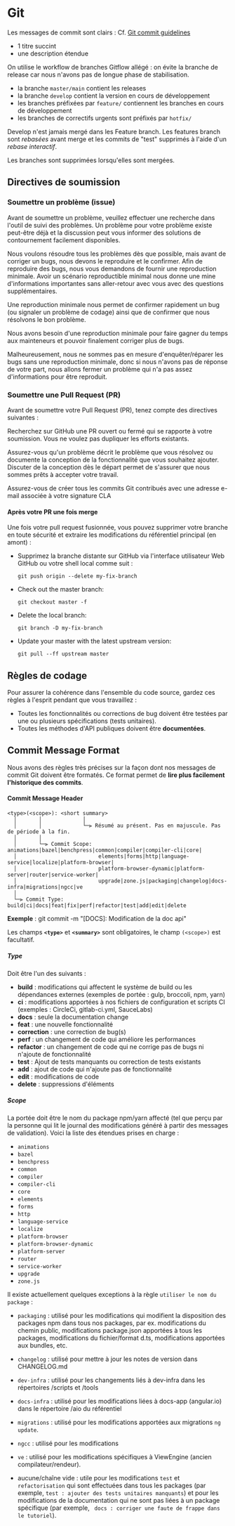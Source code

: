 # Git

Les messages de commit sont clairs :
Cf. [Git commit guidelines](https://git-scm.com/book/en/v2/Distributed-Git-Contributing-to-a-Project)

-   1 titre succint
-   une description étendue

On utilise le workflow de branches Gitflow allégé : on évite la branche de release car nous n'avons pas de longue phase de stabilisation.

-   la branche `master/main` contient les releases
-   la branche `develop` contient la version en cours de développement
-   les branches préfixées par `feature/` contiennent les branches en cours de développement
-   les branches de correctifs urgents sont préfixés par `hotfix/`

Develop n'est jamais mergé dans les Feature branch.
Les features branch sont _rebasées_ avant merge et les commits de "test" supprimés à l'aide d'un _rebase interactif_.

Les branches sont supprimées lorsqu'elles sont mergées.

## Directives de soumission

### Soumettre un problème (issue)

Avant de soumettre un problème, veuillez effectuer une recherche dans l'outil de suivi des problèmes. Un problème pour votre problème existe peut-être déjà et la discussion peut vous informer des solutions de contournement facilement disponibles.

Nous voulons résoudre tous les problèmes dès que possible, mais avant de corriger un bugs, nous devons le reproduire et le confirmer.
Afin de reproduire des bugs, nous vous demandons de fournir une reproduction minimale.
Avoir un scénario reproductible minimal nous donne une mine d'informations importantes sans aller-retour avec vous avec des questions supplémentaires.

Une reproduction minimale nous permet de confirmer rapidement un bug (ou signaler un problème de codage) ainsi que de confirmer que nous résolvons le bon problème.

Nous avons besoin d'une reproduction minimale pour faire gagner du temps aux mainteneurs et pouvoir finalement corriger plus de bugs.

Malheureusement, nous ne sommes pas en mesure d'enquêter/réparer les bugs sans une reproduction minimale, donc si nous n'avons pas de réponse de votre part, nous allons fermer un problème qui n'a pas assez d'informations pour être reproduit.

### Soumettre une Pull Request (PR)

Avant de soumettre votre Pull Request (PR), tenez compte des directives suivantes :

Recherchez sur GitHub une PR ouvert ou fermé qui se rapporte à votre soumission.
Vous ne voulez pas dupliquer les efforts existants.

Assurez-vous qu'un problème décrit le problème que vous résolvez ou documente la conception de la fonctionnalité que vous souhaitez ajouter.
Discuter de la conception dès le départ permet de s'assurer que nous sommes prêts à accepter votre travail.

Assurez-vous de créer tous les commits Git contribués avec une adresse e-mail associée à votre signature CLA

#### Après votre PR une fois merge

Une fois votre pull request fusionnée, vous pouvez supprimer votre branche en toute sécurité et extraire les modifications du référentiel principal (en amont) :

-   Supprimez la branche distante sur GitHub via l'interface utilisateur Web GitHub ou votre shell local comme suit :

    ```shell
    git push origin --delete my-fix-branch
    ```

-   Check out the master branch:

    ```shell
    git checkout master -f
    ```

-   Delete the local branch:

    ```shell
    git branch -D my-fix-branch
    ```

-   Update your master with the latest upstream version:

    ```shell
    git pull --ff upstream master
    ```

## Règles de codage

Pour assurer la cohérence dans l'ensemble du code source, gardez ces règles à l'esprit pendant que vous travaillez :

-   Toutes les fonctionnalités ou corrections de bug doivent être testées par une ou plusieurs spécifications (tests unitaires).
-   Toutes les méthodes d'API publiques doivent être **documentées**.

## Commit Message Format

Nous avons des règles très précises sur la façon dont nos messages de commit Git doivent être formatés.
Ce format permet de **lire plus facilement l'historique des commits**.

#### Commit Message Header

```
<type>(<scope>): <short summary>
  │       │             │
  │       │             └─⫸ Résumé au présent. Pas en majuscule. Pas de période à la fin.
  │       │
  │       └─⫸ Commit Scope: animations|bazel|benchpress|common|compiler|compiler-cli|core|
  │                          elements|forms|http|language-service|localize|platform-browser|
  │                          platform-browser-dynamic|platform-server|router|service-worker|
  │                          upgrade|zone.js|packaging|changelog|docs-infra|migrations|ngcc|ve
  │
  └─⫸ Commit Type: build|ci|docs|feat|fix|perf|refactor|test|add|edit|delete
```

**Exemple** : git commit -m "[DOCS]: Modification de la doc api"

Les champs **`<type>`** et **`<summary>`** sont obligatoires, le champ `(<scope>)` est facultatif.

##### Type

Doit être l'un des suivants :

-   **build** : modifications qui affectent le système de build ou les dépendances externes (exemples de portée : gulp, broccoli, npm, yarn)
-   **ci** : modifications apportées à nos fichiers de configuration et scripts CI (exemples : CircleCi, gitlab-ci.yml, SauceLabs)
-   **docs** : seule la documentation change
-   **feat** : une nouvelle fonctionnalité
-   **correction** : une correction de bug(s)
-   **perf** : un changement de code qui améliore les performances
-   **refactor** : un changement de code qui ne corrige pas de bugs ni n'ajoute de fonctionnalité
-   **test** : Ajout de tests manquants ou correction de tests existants
-   **add** : ajout de code qui n'ajoute pas de fonctionnalité
-   **edit** : modifications de code
-   **delete** : suppressions d'éléments

##### Scope

La portée doit être le nom du package npm/yarn affecté (tel que perçu par la personne qui lit le journal des modifications généré à partir des messages de validation).
Voici la liste des étendues prises en charge :

-   `animations`
-   `bazel`
-   `benchpress`
-   `common`
-   `compiler`
-   `compiler-cli`
-   `core`
-   `elements`
-   `forms`
-   `http`
-   `language-service`
-   `localize`
-   `platform-browser`
-   `platform-browser-dynamic`
-   `platform-server`
-   `router`
-   `service-worker`
-   `upgrade`
-   `zone.js`

Il existe actuellement quelques exceptions à la règle `utiliser le nom du package` :

-   `packaging` : utilisé pour les modifications qui modifient la disposition des packages npm dans tous nos packages, par ex. modifications du chemin public, modifications package.json apportées à tous les packages, modifications du fichier/format d.ts, modifications apportées aux bundles, etc.

-   `changelog` : utilisé pour mettre à jour les notes de version dans CHANGELOG.md

-   `dev-infra` : utilisé pour les changements liés à dev-infra dans les répertoires /scripts et /tools

-   `docs-infra` : utilisé pour les modifications liées à docs-app (angular.io) dans le répertoire /aio du référentiel

-   `migrations` : utilisé pour les modifications apportées aux migrations `ng update`.

-   `ngcc` : utilisé pour les modifications

-   `ve` : utilisé pour les modifications spécifiques à ViewEngine (ancien compilateur/rendeur).

-   aucune/chaîne vide : utile pour les modifications `test` et `refactorisation` qui sont effectuées dans tous les packages (par exemple, `test : ajouter des tests unitaires manquants`) et pour les modifications de la documentation qui ne sont pas liées à un package spécifique (par exemple, ` docs : corriger une faute de frappe dans le tutoriel`).
